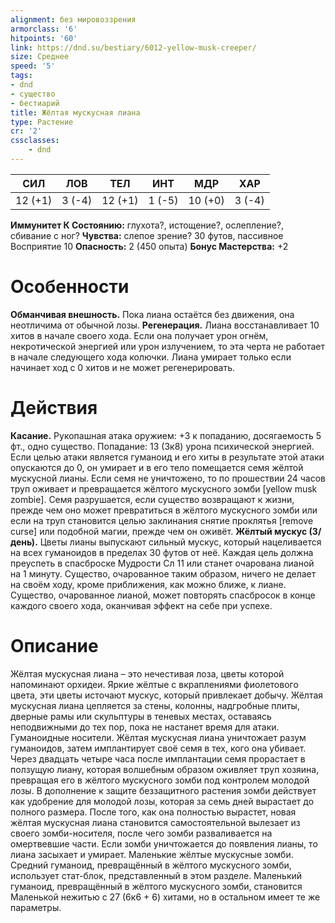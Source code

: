 ```yaml
---
alignment: без мировоззрения
armorclass: '6'
hitpoints: '60'
link: https://dnd.su/bestiary/6012-yellow-musk-creeper/
size: Среднее
speed: '5'
tags:
- dnd
- существо
- бестиарий
title: Жёлтая мускусная лиана
type: Растение
cr: '2'
cssclasses:
    - dnd
---
```



| СИЛ | ЛОВ | ТЕЛ | ИНТ | МДР | ХАР |
|---|---|---|---|---|---|
| 12 (+1) | 3 (-4) | 12 (+1) | 1 (-5) | 10 (+0) | 3 (-4) |
**Иммунитет К Состоянию:** глухота?, истощение?, ослепление?, сбивание с ног?
**Чувства:** слепое зрение? 30 футов, пассивное Восприятие 10
**Опасность:** 2 (450 опыта)
**Бонус Мастерства:** +2


# Особенности
**Обманчивая внешность.** Пока лиана остаётся без движения, она неотличима от обычной лозы.
**Регенерация.** Лиана восстанавливает 10 хитов в начале своего хода. Если она получает урон огнём, некротической энергией или урон излучением, то эта черта не работает в начале следующего хода колючки. Лиана умирает только если начинает ход с 0 хитов и не может регенерировать.


# Действия
**Касание.** Рукопашная атака оружием: +3 к попаданию, досягаемость 5 фт., одно существо. Попадание: 13 (3к8) урона психической энергией. Если целью атаки является гуманоид и его хиты в результате этой атаки опускаются до 0, он умирает и в его тело помещается семя жёлтой мускусной лианы. Если семя не уничтожено, то по прошествии 24 часов труп оживает и превращается жёлтого мускусного зомби [yellow musk zombie]. Семя разрушается, если существо возвращают к жизни, прежде чем оно может превратиться в жёлтого мускусного зомби или если на труп становится целью заклинания снятие проклятья [remove curse] или подобной магии, прежде чем он оживёт.
**Жёлтый мускус (3/день).** Цветы лианы выпускают сильный мускус, который нацеливается на всех гуманоидов в пределах 30 футов от неё. Каждая цель должна преуспеть в спасброске Мудрости Сл 11 или станет очарована лианой на 1 минуту. Существо, очарованное таким образом, ничего не делает на своём ходу, кроме приближения, как можно ближе, к лиане. Существо, очарованное лианой, может повторять спасбросок в конце каждого своего хода, оканчивая эффект на себе при успехе.


# Описание
Жёлтая мускусная лиана – это нечестивая лоза, цветы которой напоминают орхидеи. Яркие жёлтые с вкраплениями фиолетового цвета, эти цветы источают мускус, который привлекает добычу. Жёлтая мускусная лиана цепляется за стены, колонны, надгробные плиты, дверные рамы или скульптуры в теневых местах, оставаясь неподвижными до тех пор, пока не настанет время для атаки. Гуманоидные носители. Жёлтая мускусная лиана уничтожает разум гуманоидов, затем имплантирует своё семя в тех, кого она убивает. Через двадцать четыре часа после имплантации семя прорастает в ползущую лиану, которая волшебным образом оживляет труп хозяина, превращая его в жёлтого мускусного зомби под контролем молодой лозы. В дополнение к защите беззащитного растения зомби действует как удобрение для молодой лозы, которая за семь дней вырастает до полного размера. После того, как она полностью вырастет, новая жёлтая мускусная лиана становится самостоятельной вылезает из своего зомби-носителя, после чего зомби разваливается на омертвевшие части. Если зомби уничтожается до появления лианы, то лиана засыхает и умирает. Маленькие жёлтые мускусные зомби. Средний гуманоид, превращённый в жёлтого мускусного зомби, использует стат-блок, представленный в этом разделе. Маленький гуманоид, превращённый в жёлтого мускусного зомби, становится Маленькой нежитью с 27 (6к6 + 6) хитами, но в остальном имеет те же параметры.